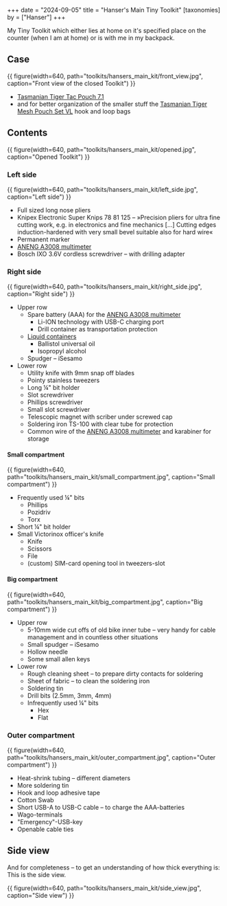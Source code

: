 +++
date = "2024-09-05"
title = "Hanser's Main Tiny Toolkit"
[taxonomies]
by = ["Hanser"]
+++

My Tiny Toolkit which either lies at home on it's specified place on the counter (when I am at home) or is with me in my backpack.

## Case

{{ figure(width=640, path="toolkits/hansers_main_kit/front_view.jpg", caption="Front view of the closed Toolkit") }}

- [Tasmanian Tiger Tac Pouch 7.1](https://www.tasmaniantiger.info/en/product/tt-tac-pouch-7-1/)
- and for better organization of the smaller stuff the [Tasmanian Tiger Mesh Pouch Set VL](https://www.tasmaniantiger.info/en/product/tt-mesh-pouch-set-vl/) hook and loop bags

## Contents

{{ figure(width=640, path="toolkits/hansers_main_kit/opened.jpg", caption="Opened Toolkit") }}

### Left side

{{ figure(width=640, path="toolkits/hansers_main_kit/left_side.jpg", caption="Left side") }}


- Full sized long nose pliers
- Knipex Electronic Super Knips 78 81 125 – »Precision pliers for ultra fine cutting work, e.g. in electronics and fine mechanics […] Cutting edges induction-hardened with very small bevel suitable also for hard wire«
- Permanent marker
- [ANENG A3008 multimeter](@/tools/ANENG_A3008_Multimeter.md)
- Bosch IXO 3.6V cordless screwdriver – with drilling adapter

### Right side

{{ figure(width=640, path="toolkits/hansers_main_kit/right_side.jpg", caption="Right side") }}

- Upper row
    - Spare battery (AAA) for the [ANENG A3008 multimeter](@/tools/ANENG_A3008_Multimeter.md)
        - Li-ION technology with USB-C charging port
        - Drill container as transportation protection
    - [Liquid containers](@/tools/liquids/index.md)
        - Ballistol universal oil
        - Isopropyl alcohol
    - Spudger – iSesamo
- Lower row
    - Utility knife with 9mm snap off blades
    - Pointy stainless tweezers
    - Long ¼" bit holder
    - Slot screwdriver
    - Phillips screwdriver
    - Small slot screwdriver
    - Telescopic magnet with scriber under screwed cap
    - Soldering iron TS-100 with clear tube for protection
    - Common wire of the [ANENG A3008 multimeter](@/tools/ANENG_A3008_Multimeter.md) and karabiner for storage

#### Small compartment

{{ figure(width=640, path="toolkits/hansers_main_kit/small_compartment.jpg", caption="Small compartment") }}

- Frequently used ¼" bits
    - Phillips
    - Pozidriv
    - Torx
- Short ¼" bit holder
- Small Victorinox officer's knife
    - Knife
    - Scissors
    - File
    - (custom) SIM-card opening tool in tweezers-slot


#### Big compartment

{{ figure(width=640, path="toolkits/hansers_main_kit/big_compartment.jpg", caption="Big compartment") }}

- Upper row
    - 5-10mm wide cut offs of old bike inner tube – very handy for cable management and in countless other situations
    - Small spudger – iSesamo
    - Hollow needle
    - Some small allen keys
- Lower row
    - Rough cleaning sheet – to prepare dirty contacts for soldering
    - Sheet of fabric – to clean the soldering iron
    - Soldering tin
    - Drill bits (2.5mm, 3mm, 4mm)
    - Infrequently used ¼" bits
        - Hex
        - Flat

### Outer compartment

{{ figure(width=640, path="toolkits/hansers_main_kit/outer_compartment.jpg", caption="Outer compartment") }}

- Heat-shrink tubing – different diameters
- More soldering tin
- Hook and loop adhesive tape
- Cotton Swab
- Short USB-A to USB-C cable – to charge the AAA-batteries
- Wago-terminals
- "Emergency"-USB-key
- Openable cable ties

## Side view

And for completeness – to get an understanding of how thick everything is: This is the side view.

{{ figure(width=640, path="toolkits/hansers_main_kit/side_view.jpg", caption="Side view") }}
